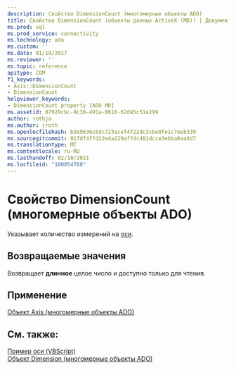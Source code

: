 ```yaml
---
description: Свойство DimensionCount (многомерные объекты ADO)
title: Свойство DimensionCount (объекты данных ActiveX (MD)) | Документация Майкрософт
ms.prod: sql
ms.prod_service: connectivity
ms.technology: ado
ms.custom: ''
ms.date: 01/19/2017
ms.reviewer: ''
ms.topic: reference
apitype: COM
f1_keywords:
- Axis::DimensionCount
- DimensionCount
helpviewer_keywords:
- DimensionCount property [ADO MD]
ms.assetid: 87929cbc-9c38-491a-8616-62d45c51e299
author: rothja
ms.author: jroth
ms.openlocfilehash: b3e9636cbdc723acef4f22dc3cbe0fe1c7eeb339
ms.sourcegitcommit: 917df4ffd22e4a229af7dc481dcce3ebba0aa4d7
ms.translationtype: MT
ms.contentlocale: ru-RU
ms.lasthandoff: 02/10/2021
ms.locfileid: "100054768"
---
```

# <a name="dimensioncount-property-ado-md"></a>Свойство DimensionCount (многомерные объекты ADO)
Указывает количество измерений на [оси](./axis-object-ado-md.md).  
  
## <a name="return-values"></a>Возвращаемые значения  
 Возвращает **длинное** целое число и доступно только для чтения.  
  
## <a name="applies-to"></a>Применение  
 [Объект Axis (многомерные объекты ADO)](./axis-object-ado-md.md)  
  
## <a name="see-also"></a>См. также:  
 [Пример оси (VBScript)](./axis-example-vbscript.md)   
 [Объект Dimension (многомерные объекты ADO)](./dimension-object-ado-md.md)
